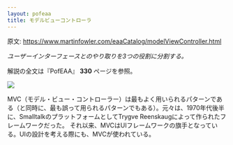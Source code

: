 ```yaml
---
layout: pofeaa
title: モデルビューコントローラ
---
```


原文: <https://www.martinfowler.com/eaaCatalog/modelViewController.html>

*ユーザーインターフェースとのやり取りを3つの役割に分割する。*

解説の全文は『PofEAA』 **330** ページを参照。

![](https://www.martinfowler.com/eaaCatalog/mvc-sketch.gif)

MVC（モデル・ビュー・コントローラー）は最もよく用いられるパターンである（と同時に、最も誤って用られるパターンでもある）。元々は、1970年代後半に、SmalltalkのプラットフォームとしてTrygve Reenskaugによって作られたフレームワークだった。
それ以来、MVCはUIフレームワークの旗手となっている。UIの設計を考える際にも、MVCが使われている。
